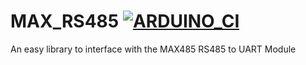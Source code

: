 # MAX_RS485 [![ARDUINO_CI](https://github.com/vacmg/MAX_RS485/actions/workflows/ARDUINO_CI.yaml/badge.svg)](https://github.com/vacmg/MAX_RS485/actions/workflows/ARDUINO_CI.yaml)
 An easy library to interface with the MAX485 RS485 to UART Module
